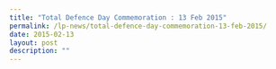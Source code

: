 ```yaml
---
title: "Total Defence Day Commemoration : 13 Feb 2015"
permalink: /lp-news/total-defence-day-commemoration-13-feb-2015/
date: 2015-02-13
layout: post
description: ""
---
```


